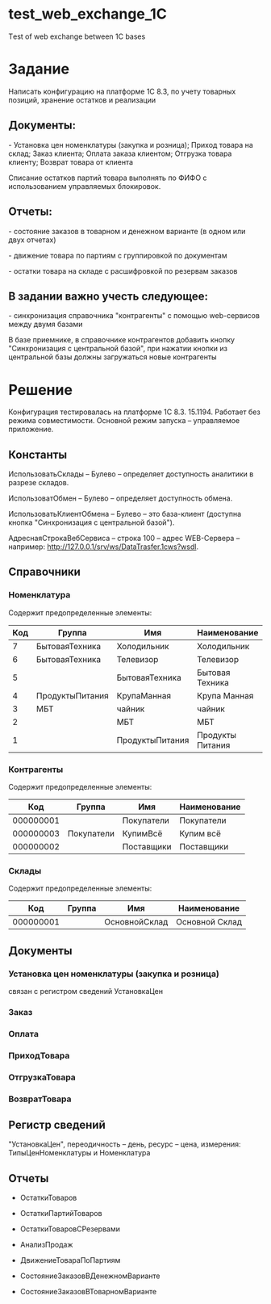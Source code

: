 # test_web_exchange_1C
Тest of web exchange between 1С bases

# Задание

Написать конфигурацию на платформе 1С 8.3, по учету товарных позиций, хранение остатков и реализации

## Документы:

\- Установка цен номенклатуры (закупка и розница); Приход товара на склад; Заказ клиента; Оплата заказа клиентом; Отгрузка товара клиенту; Возврат товара от клиента

Списание остатков партий товара выполнять по ФИФО с использованием управляемых блокировок.

## Отчеты:

\- состояние заказов в товарном и денежном варианте (в одном или двух отчетах)

\- движение товара по партиям с группировкой по документам

\- остатки товара на складе с расшифровкой по резервам заказов

## В задании важно учесть следующее:

\- синхронизация справочника "контрагенты" с помощью web-сервисов между двумя базами

В базе приемнике, в справочнике контрагентов добавить кнопку "Синхронизация с центральной базой", при нажатии кнопки из центральной базы должны загружаться новые контрагенты

# Решение

Конфигурация тестировалась на платформе 1С 8.3. 15.1194. Работает без режима совместимости. Основной режим запуска – управляемое приложение.

## Константы

ИспользоватьСклады – Булево – определяет доступность аналитики в разрезе складов.

ИспользоватОбмен – Булево – определяет доступность обмена.

ИспользоватьКлиентОбмена – Булево – это база-клиент (доступна кнопка "Синхронизация с центральной базой").

АдреснаяСтрокаВебСервиса – строка 100 – адрес WEB-Сервера – например: [<span class="underline">http://127.0.0.1/srv/ws/DataTrasfer.1cws?wsdl</span>](http://127.0.0.1/srv/ws/DataTrasfer.1cws?wsdl).

## Справочники

### Номенклатура

Содержит предопределенные элементы:

| Код | Группа          | Имя             | Наименование     |
| --- | --------------- | --------------- | ---------------- |
| 7   | БытоваяТехника  | Холодильник     | Холодильник      |
| 6   | БытоваяТехника  | Телевизор       | Телевизор        |
| 5   |                 | БытоваяТехника  | Бытовая Техника  |
| 4   | ПродуктыПитания | КрупаМанная     | Крупа Манная     |
| 3   | МБТ             | чайник          | чайник           |
| 2   |                 | МБТ             | МБТ              |
| 1   |                 | ПродуктыПитания | Продукты Питания |

### Контрагенты

Содержит предопределенные элементы:

| Код       | Группа     | Имя        | Наименование |
| --------- | ---------- | ---------- | ------------ |
| 000000001 |            | Покупатели | Покупатели   |
| 000000003 | Покупатели | КупимВсё   | Купим всё    |
| 000000002 |            | Поставщики | Поставщики   |

### Склады

Содержит предопределенные элементы:

| Код       | Группа | Имя           | Наименование   |
| --------- | ------ | ------------- | -------------- |
| 000000001 |        | ОсновнойСклад | Основной Склад |

## Документы

### Установка цен номенклатуры (закупка и розница)

связан с регистром сведений УстановкаЦен

### Заказ

### Оплата

### ПриходТовара

### ОтгрузкаТовара

### ВозвратТовара

## Регистр сведений 

"УстановкаЦен", переодичность – день, ресурс – цена, измерения: ТипыЦенНоменклатуры и Номенклатура

## Отчеты

* ОстаткиТоваров

* ОстаткиПартийТоваров

* ОстаткиТоваровСРезервами

* АнализПродаж

* ДвижениеТовараПоПартиям

* СостояниеЗаказовВДенежномВарианте

* СостояниеЗаказовВТоварномВарианте
